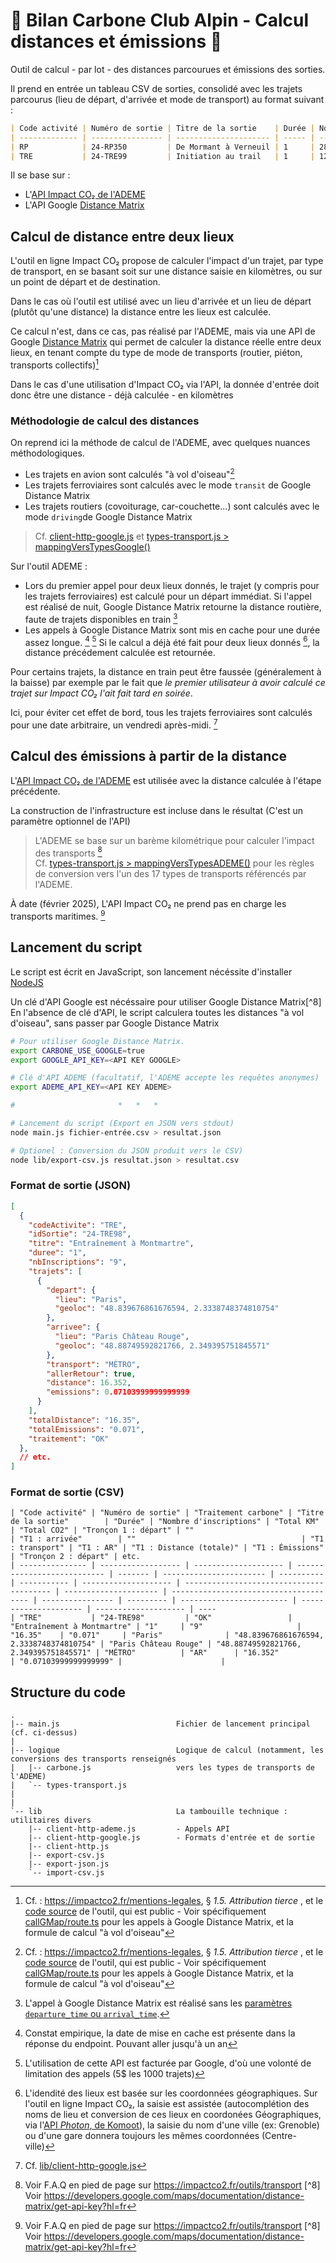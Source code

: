 # 🌿 Bilan Carbone Club Alpin - Calcul distances et émissions 🌿

Outil de calcul - par lot - des distances parcourues et émissions des sorties.

Il prend en entrée un tableau CSV de sorties, consolidé avec les trajets parcourus
(lieu de départ, d'arrivée et mode de transport) au format suivant :

```markdown
| Code activité | Numéro de sortie | Titre de la sortie    | Durée | Nombre d'inscriptions | Départ | Tronçon 1 : arrivée |                                       | Tronçon 1 : transport | T1 : AR | Tronçon 2 : départ |                                       | T2 : arrivée |                                     | T2 : transport   | T2 : AR | Tronçon 3 : départ |   | T3 : arrivée |   | T3 : transport | T3 : AR |  etc. |
| ------------- | ---------------- | --------------------- | ----- | --------------------- | ------ | ------------------- | ------------------------------------- | --------------------- | ------- | ------------------ | ------------------------------------- | ------------ | ----------------------------------- | ---------------- | ------- | ------------------ | - | ------------ | - | -------------- | ------- |  ---- |
| RP            | 24-RP350         | De Mormant à Verneuil | 1     | 28                    | Paris  | Mormant             | 48.61422474054064, 2.8880907253357133 | train-transilien      | AS      | Verneuil l'Étang   | 48.644664214678585, 2.824816369515723 | Paris        | 48.8398924066087, 2.333755449670938 | train-transilien | AS      |                    |   |              |   |                |         |       |
| TRE           | 24-TRE99         | Initiation au trail   | 1     | 12                    | Paris  | Bourg-la-Reine      | 48.7805917368523, 2.312753759560922   | train-RER             | AR      |                    |                                       |              |                                     |                  |         |                    |   |              |   |                |         |       |
```

Il se base sur :

- L'[API Impact CO₂ de l'ADEME](https://www.data.gouv.fr/fr/dataservices/api-impact-co2/)
- L'API Google [Distance Matrix]


## Calcul de distance entre deux lieux

L'outil en ligne Impact CO₂ propose de calculer l'impact d'un trajet, par type de transport, en se basant soit sur une
distance saisie en kilomètres, ou sur un point de départ et de destination.

Dans le cas où l'outil est utilisé avec un lieu d'arrivée et un lieu de départ (plutôt qu'une distance)
la distance entre les lieux est calculée.

Ce calcul n'est, dans ce cas, pas réalisé par l'ADEME,  mais via une API de Google [Distance Matrix] qui permet de calculer la distance réelle entre deux lieux,
en tenant compte du type de mode de transports (routier, piéton, transports collectifs)[^1]

Dans le cas d'une utilisation d'Impact CO₂ via l'API, la donnée d'entrée doit donc être une distance - déjà calculée - en kilomètres



### Méthodologie de calcul des distances

On reprend ici la méthode de calcul de l'ADEME, avec quelques nuances méthodologiques.

- Les trajets en avion sont calculés "à vol d'oiseau"[^1]
- Les trajets ferroviaires sont calculés avec le mode `transit` de Google Distance Matrix
- Les trajets routiers (covoiturage, car-couchette...) sont calculés avec le mode `driving`de Google Distance Matrix

> Cf. [client-http-google.js](lib/client-http-google.js) et [types-transport.js > mappingVersTypesGoogle()](logique/types-transport.js#L91)


Sur l'outil ADEME :

- Lors du premier appel pour deux lieux donnés, le trajet (y compris pour les trajets ferroviaires) est calculé
  pour un départ immédiat. Si l'appel est réalisé de nuit, Google Distance Matrix retourne la distance routière,
  faute de trajets disponibles en train [^2]
- Les appels à Google Distance Matrix sont mis en cache pour une durée assez longue. [^3] [^4]
  Si le calcul a déjà été fait pour deux lieux donnés [^5], la distance précédement calculée est retournée.

Pour certains trajets, la distance en train peut être faussée (généralement à la baisse) par exemple par le fait que _le premier utilisateur à
avoir calculé ce trajet sur Impact CO₂ l'ait fait tard en soirée_.

Ici, pour éviter cet effet de bord, tous les trajets ferroviaires sont calculés pour une date arbitraire, un vendredi après-midi. [^6]


## Calcul des émissions à partir de la distance

L'[API Impact CO₂ de l'ADEME](https://www.data.gouv.fr/fr/dataservices/api-impact-co2/) est utilisée avec la distance calculée
à l'étape précédente.

La construction de l'infrastructure est incluse dans le résultat (C'est un paramètre optionnel de l'API)


> L'ADEME se base sur un barème kilométrique pour calculer l'impact des transports [^7]  
> Cf. [types-transport.js > mappingVersTypesADEME()](logique/types-transport.js#L134) pour les règles de conversion vers l'un des 17 types de transports référencés par l'ADEME.

À date (février 2025), L'API Impact CO₂ ne prend pas en charge les transports maritimes. [^7]

## Lancement du script

Le script est écrit en JavaScript, son lancement nécéssite d'installer [NodeJS](https://nodejs.org/fr)

Un clé d'API Google est nécéssaire pour utiliser Google Distance Matrix[^8]  
En l'absence de clé d'API, le script calculera toutes les distances "à vol d'oiseau", sans passer par Google Distance Matrix

```sh
# Pour utiliser Google Distance Matrix.
export CARBONE_USE_GOOGLE=true
export GOOGLE_API_KEY=<API KEY GOOGLE>

# Clé d'API ADEME (facultatif, l'ADEME accepte les requêtes anonymes)
export ADEME_API_KEY=<API KEY ADEME>

#                       *   *   *

# Lancement du script (Export en JSON vers stdout)
node main.js fichier-entrée.csv > resultat.json

# Optionel : Conversion du JSON produit vers le CSV)
node lib/export-csv.js resultat.json > resultat.csv
```

### Format de sortie (JSON)

```json
[
  {
    "codeActivite": "TRE",
    "idSortie": "24-TRE98",
    "titre": "Entraînement à Montmartre",
    "duree": "1",
    "nbInscriptions": "9",
    "trajets": [
      {
        "depart": {
          "lieu": "Paris",
          "geoloc": "48.839676861676594, 2.3338748374810754"
        },
        "arrivee": {
          "lieu": "Paris Château Rouge",
          "geoloc": "48.88749592821766, 2.349395751845571"
        },
        "transport": "MÉTRO",
        "allerRetour": true,
        "distance": 16.352,
        "emissions": 0.07103999999999999
      }
    ],
    "totalDistance": "16.35",
    "totalEmissions": "0.071",
    "traitement": "OK"
  },
  // etc.
]
```


### Format de sortie (CSV)

```
| "Code activité" | "Numéro de sortie" | "Traitement carbone" | "Titre de la sortie"        | "Durée" | "Nombre d'inscriptions" | "Total KM" | "Total CO2" | "Tronçon 1 : départ" | ""                                       | "T1 : arrivée"        | ""                                     | "T1 : transport" | "T1 : AR" | "T1 : Distance (totale)" | "T1 : Émissions"      | "Tronçon 2 : départ" | etc.
| --------------- | ------------------ | -------------------- | --------------------------- | ------- | ----------------------- | ---------- | ----------- | -------------------- | ---------------------------------------- | --------------------- | -------------------------------------- | ---------------- | --------- | ------------------------ | --------------------- | -------------------- | ----
| "TRE"           | "24-TRE98"         | "OK"                 | "Entraînement à Montmartre" | "1"     | "9"                     | "16.35"    | "0.071"     | "Paris"              | "48.839676861676594, 2.3338748374810754" | "Paris Château Rouge" | "48.88749592821766, 2.349395751845571" | "MÉTRO"          | "AR"      | "16.352"                 | "0.07103999999999999" |                      |
```



## Structure du code

```
.
|-- main.js                          Fichier de lancement principal (cf. ci-dessus)
|
|-- logique                          Logique de calcul (notamment, les conversions des transports renseignés
|   |-- carbone.js                   vers les types de transports de l'ADEME)
|   `-- types-transport.js       
|
|
`-- lib                              La tambouille technique : utilitaires divers
    |-- client-http-ademe.js         - Appels API
    |-- client-http-google.js        - Formats d'entrée et de sortie
    |-- client-http.js
    |-- export-csv.js
    |-- export-json.js
    `-- import-csv.js
```



<!--
  Notes et liens:

  NB: La syntaxe de notes de bas de page est spécifique à GitHub :
  https://docs.github.com/fr/get-started/writing-on-github/getting-started-with-writing-and-formatting-on-github/basic-writing-and-formatting-syntax#footnotes
 -->

[Distance Matrix]: https://developers.google.com/maps/documentation/distance-matrix/overview?hl=fr


[^1]: Cf. :  <https://impactco2.fr/mentions-legales>, § _1.5. Attribution tierce_ , et le [code source](https://github.com/incubateur-ademe/impactco2/blob/develop/README.md) de l'outil, qui est public - Voir spécifiquement [callGMap/route.ts](https://github.com/incubateur-ademe/impactco2/blob/develop/app/api/callGMap/route.ts) pour les appels à Google Distance Matrix, et la formule de calcul "à vol d'oiseau"

[^2]: L'appel à Google Distance Matrix est réalisé sans les [paramètres `departure_time` ou `arrival_time`](https://developers.google.com/maps/documentation/distance-matrix/distance-matrix?hl=fr#optional-parameters).  
[^3]: Constat empirique, la date de mise en cache est présente dans la réponse du endpoint. Pouvant aller jusqu'à un an
[^4]: L'utilisation de cette API est facturée par Google, d'où une volonté de limitation des appels (5$ les 1000 trajets)
[^5]: L'idendité des lieux est basée sur les coordonnées géographiques. Sur l'outil en ligne Impact CO₂, la saisie est assistée
(autocomplétion des noms de lieu et conversion de ces lieux en coordonées Géographiques, via l'[API _Photon_, de Komoot](https://photon.komoot.io/)),
la saisie du nom d'une ville (ex: Grenoble) ou d'une gare donnera toujours les mêmes coordonnées (Centre-ville)

[^6]: Cf. [lib/client-http-google.js](lib/client-http-google.js#L9)
[^7]: Voir F.A.Q en pied de page sur <https://impactco2.fr/outils/transport>
[^8] Voir <https://developers.google.com/maps/documentation/distance-matrix/get-api-key?hl=fr>





